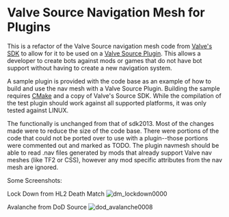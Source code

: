 # Valve Source Navigation Mesh for Plugins
This is a refactor of the Valve Source navigation mesh code from [Valve's SDK](https://github.com/alliedmodders/hl2sdk) to allow for it to be used on a [Valve Source Plugin](https://developer.valvesoftware.com/wiki/Server_plugins). This allows a developer to create bots against mods or games that do not have bot support without having to create a new navigation system.  

A sample plugin is provided with the code base as an example of how to build and use the nav mesh with a Valve Source Plugin.  Building the sample requires [CMake](https://cmake.org/) and a copy of Valve's Source SDK.  While the compilation of the test plugin should work against all supported platforms, it was only tested against LINUX.

The functionally is unchanged from that of sdk2013.  Most of the changes made were to reduce the size of the code base.  There were portions of the code that could not be ported over to use with a plugin--those portions were commented out and marked as TODO. The plugin navmesh should be able to read .nav files generated by mods that already support Valve nav meshes (like TF2 or CSS), however any mod specific attributes from the nav mesh are ignored.

Some Screenshots:

Lock Down from HL2 Death Match
![dm_lockdown0000](https://user-images.githubusercontent.com/43772004/48299281-dc221200-e47f-11e8-907b-f2b44e5976a2.jpeg)

Avalanche from DoD Source
![dod_avalanche0008](https://user-images.githubusercontent.com/43772004/48299306-59e61d80-e480-11e8-827a-82d156b10fa7.jpeg)
